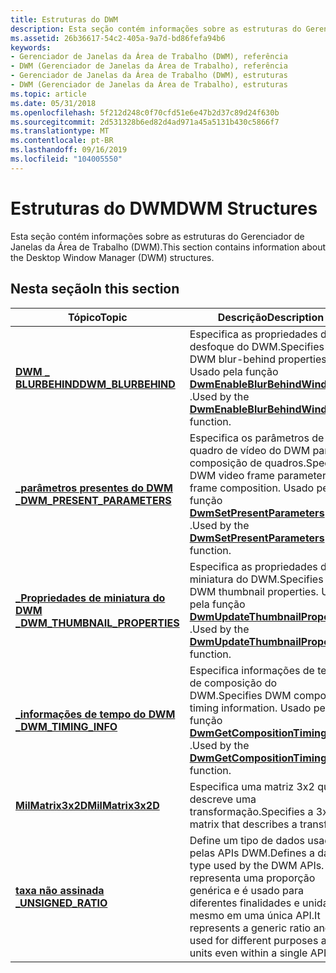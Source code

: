 ```yaml
---
title: Estruturas do DWM
description: Esta seção contém informações sobre as estruturas do Gerenciador de Janelas da Área de Trabalho (DWM).
ms.assetid: 26b36617-54c2-405a-9a7d-bd86fefa94b6
keywords:
- Gerenciador de Janelas da Área de Trabalho (DWM), referência
- DWM (Gerenciador de Janelas da Área de Trabalho), referência
- Gerenciador de Janelas da Área de Trabalho (DWM), estruturas
- DWM (Gerenciador de Janelas da Área de Trabalho), estruturas
ms.topic: article
ms.date: 05/31/2018
ms.openlocfilehash: 5f212d248c0f70cfd51e6e47b2d37c89d24f630b
ms.sourcegitcommit: 2d531328b6ed82d4ad971a45a5131b430c5866f7
ms.translationtype: MT
ms.contentlocale: pt-BR
ms.lasthandoff: 09/16/2019
ms.locfileid: "104005550"
---
```

# <a name="dwm-structures"></a><span data-ttu-id="3edc7-107">Estruturas do DWM</span><span class="sxs-lookup"><span data-stu-id="3edc7-107">DWM Structures</span></span>

<span data-ttu-id="3edc7-108">Esta seção contém informações sobre as estruturas do Gerenciador de Janelas da Área de Trabalho (DWM).</span><span class="sxs-lookup"><span data-stu-id="3edc7-108">This section contains information about the Desktop Window Manager (DWM) structures.</span></span>

## <a name="in-this-section"></a><span data-ttu-id="3edc7-109">Nesta seção</span><span class="sxs-lookup"><span data-stu-id="3edc7-109">In this section</span></span>



| <span data-ttu-id="3edc7-110">Tópico</span><span class="sxs-lookup"><span data-stu-id="3edc7-110">Topic</span></span>                                                                     | <span data-ttu-id="3edc7-111">Descrição</span><span class="sxs-lookup"><span data-stu-id="3edc7-111">Description</span></span>                                                                                                                                               |
|---------------------------------------------------------------------------|-----------------------------------------------------------------------------------------------------------------------------------------------------------|
| [<span data-ttu-id="3edc7-112">**DWM \_ BLURBEHIND**</span><span class="sxs-lookup"><span data-stu-id="3edc7-112">**DWM\_BLURBEHIND**</span></span>](/windows/desktop/api/Dwmapi/ns-dwmapi-dwm_blurbehind)<br/>                      | <span data-ttu-id="3edc7-113">Especifica as propriedades de desfoque do DWM.</span><span class="sxs-lookup"><span data-stu-id="3edc7-113">Specifies DWM blur-behind properties.</span></span> <span data-ttu-id="3edc7-114">Usado pela função [**DwmEnableBlurBehindWindow**](/windows/desktop/api/Dwmapi/nf-dwmapi-dwmenableblurbehindwindow) .</span><span class="sxs-lookup"><span data-stu-id="3edc7-114">Used by the [**DwmEnableBlurBehindWindow**](/windows/desktop/api/Dwmapi/nf-dwmapi-dwmenableblurbehindwindow) function.</span></span><br/>                     |
| [<span data-ttu-id="3edc7-115">**\_parâmetros presentes do DWM \_**</span><span class="sxs-lookup"><span data-stu-id="3edc7-115">**DWM\_PRESENT\_PARAMETERS**</span></span>](/windows/desktop/api/Dwmapi/ns-dwmapi-dwm_present_parameters)<br/>     | <span data-ttu-id="3edc7-116">Especifica os parâmetros de quadro de vídeo do DWM para composição de quadros.</span><span class="sxs-lookup"><span data-stu-id="3edc7-116">Specifies DWM video frame parameters for frame composition.</span></span> <span data-ttu-id="3edc7-117">Usado pela função [**DwmSetPresentParameters**](/windows/desktop/api/Dwmapi/nf-dwmapi-dwmsetpresentparameters) .</span><span class="sxs-lookup"><span data-stu-id="3edc7-117">Used by the [**DwmSetPresentParameters**](/windows/desktop/api/Dwmapi/nf-dwmapi-dwmsetpresentparameters) function.</span></span><br/>   |
| [<span data-ttu-id="3edc7-118">**\_Propriedades de miniatura do DWM \_**</span><span class="sxs-lookup"><span data-stu-id="3edc7-118">**DWM\_THUMBNAIL\_PROPERTIES**</span></span>](/windows/desktop/api/Dwmapi/ns-dwmapi-dwm_thumbnail_properties)<br/> | <span data-ttu-id="3edc7-119">Especifica as propriedades de miniatura do DWM.</span><span class="sxs-lookup"><span data-stu-id="3edc7-119">Specifies DWM thumbnail properties.</span></span> <span data-ttu-id="3edc7-120">Usado pela função [**DwmUpdateThumbnailProperties**](/windows/desktop/api/Dwmapi/nf-dwmapi-dwmupdatethumbnailproperties) .</span><span class="sxs-lookup"><span data-stu-id="3edc7-120">Used by the [**DwmUpdateThumbnailProperties**](/windows/desktop/api/Dwmapi/nf-dwmapi-dwmupdatethumbnailproperties) function.</span></span><br/>                 |
| [<span data-ttu-id="3edc7-121">**\_informações de tempo do DWM \_**</span><span class="sxs-lookup"><span data-stu-id="3edc7-121">**DWM\_TIMING\_INFO**</span></span>](/windows/desktop/api/Dwmapi/ns-dwmapi-dwm_timing_info)<br/>                   | <span data-ttu-id="3edc7-122">Especifica informações de tempo de composição do DWM.</span><span class="sxs-lookup"><span data-stu-id="3edc7-122">Specifies DWM composition timing information.</span></span> <span data-ttu-id="3edc7-123">Usado pela função [**DwmGetCompositionTimingInfo**](/windows/desktop/api/Dwmapi/nf-dwmapi-dwmgetcompositiontiminginfo) .</span><span class="sxs-lookup"><span data-stu-id="3edc7-123">Used by the [**DwmGetCompositionTimingInfo**](/windows/desktop/api/Dwmapi/nf-dwmapi-dwmgetcompositiontiminginfo) function.</span></span><br/>         |
| [<span data-ttu-id="3edc7-124">**MilMatrix3x2D**</span><span class="sxs-lookup"><span data-stu-id="3edc7-124">**MilMatrix3x2D**</span></span>](/windows/desktop/api/Dwmapi/ns-dwmapi-milmatrix3x2d)<br/>                         | <span data-ttu-id="3edc7-125">Especifica uma matriz 3x2 que descreve uma transformação.</span><span class="sxs-lookup"><span data-stu-id="3edc7-125">Specifies a 3x2 matrix that describes a transform.</span></span> <br/>                                                                                            |
| [<span data-ttu-id="3edc7-126">**taxa não assinada \_**</span><span class="sxs-lookup"><span data-stu-id="3edc7-126">**UNSIGNED\_RATIO**</span></span>](/windows/desktop/api/Dwmapi/ns-dwmapi-unsigned_ratio)<br/>                      | <span data-ttu-id="3edc7-127">Define um tipo de dados usado pelas APIs DWM.</span><span class="sxs-lookup"><span data-stu-id="3edc7-127">Defines a data type used by the DWM APIs.</span></span> <span data-ttu-id="3edc7-128">Ele representa uma proporção genérica e é usado para diferentes finalidades e unidades, mesmo em uma única API.</span><span class="sxs-lookup"><span data-stu-id="3edc7-128">It represents a generic ratio and is used for different purposes and units even within a single API.</span></span><br/> |



 

 

 





